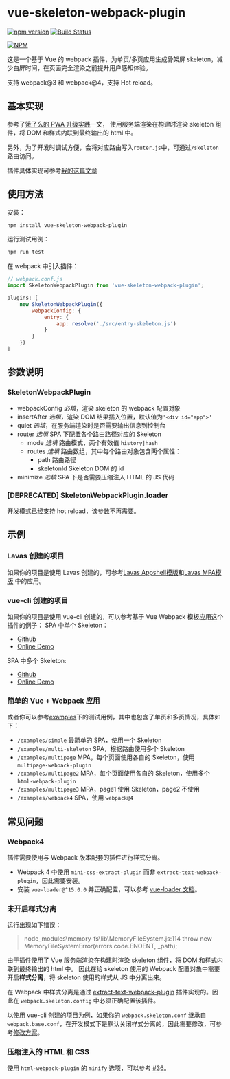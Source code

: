 vue-skeleton-webpack-plugin
===================

[![npm version](https://badge.fury.io/js/vue-skeleton-webpack-plugin.svg)](https://badge.fury.io/js/vue-skeleton-webpack-plugin)
[![Build Status](https://travis-ci.org/lavas-project/vue-skeleton-webpack-plugin.svg?branch=master)](https://travis-ci.org/lavas-project/vue-skeleton-webpack-plugin)

[![NPM](https://nodei.co/npm/vue-skeleton-webpack-plugin.png?downloads=true&downloadRank=true&stars=true)](https://nodei.co/npm/vue-skeleton-webpack-plugin/)

这是一个基于 Vue 的 webpack 插件，为单页/多页应用生成骨架屏 skeleton，减少白屏时间，在页面完全渲染之前提升用户感知体验。

支持 webpack@3 和 webpack@4，支持 Hot reload。

## 基本实现

参考了[饿了么的 PWA 升级实践](https://huangxuan.me/2017/07/12/upgrading-eleme-to-pwa/)一文，
使用服务端渲染在构建时渲染 skeleton 组件，将 DOM 和样式内联到最终输出的 html 中。

另外，为了开发时调试方便，会将对应路由写入`router.js`中，可通过`/skeleton`路由访问。

插件具体实现可参考[我的这篇文章](https://xiaoiver.github.io/coding/2017/07/30/%E4%B8%BAvue%E9%A1%B9%E7%9B%AE%E6%B7%BB%E5%8A%A0%E9%AA%A8%E6%9E%B6%E5%B1%8F.html)

## 使用方法

安装：
```bash
npm install vue-skeleton-webpack-plugin
```

运行测试用例：
```bash
npm run test
```

在 webpack 中引入插件：
```js
// webpack.conf.js
import SkeletonWebpackPlugin from 'vue-skeleton-webpack-plugin';

plugins: [
    new SkeletonWebpackPlugin({
        webpackConfig: {
            entry: {
                app: resolve('./src/entry-skeleton.js')
            }
        }
    })
]
```

## 参数说明

### SkeletonWebpackPlugin

- webpackConfig *必填*，渲染 skeleton 的 webpack 配置对象
- insertAfter *选填*，渲染 DOM 结果插入位置，默认值为`'<div id="app">'`
- quiet *选填*，在服务端渲染时是否需要输出信息到控制台
- router *选填* SPA 下配置各个路由路径对应的 Skeleton
    - mode *选填* 路由模式，两个有效值 `history|hash`
    - routes *选填* 路由数组，其中每个路由对象包含两个属性：
        - path 路由路径
        - skeletonId Skeleton DOM 的 id
- minimize *选填* SPA 下是否需要压缩注入 HTML 的 JS 代码

### [DEPRECATED] SkeletonWebpackPlugin.loader

开发模式已经支持 hot reload，该参数不再需要。

## 示例

### Lavas 创建的项目

如果你的项目是使用 Lavas 创建的，可参考[Lavas Appshell模版](https://github.com/lavas-project/lavas-template-vue-appshell)和[Lavas MPA模版](https://github.com/lavas-project/lavas-template-vue-mpa) 中的应用。

### vue-cli 创建的项目

如果你的项目是使用 vue-cli 创建的，可以参考基于 Vue Webpack 模板应用这个插件的例子：
SPA 中单个 Skeleton：
* [Github](https://github.com/xiaoiver/skeleton-demo)
* [Online Demo](https://xiaoiver.github.io/skeleton-demo/#/)

SPA 中多个 Skeleton:
* [Github](https://github.com/xiaoiver/multi-skeleton-demo)
* [Online Demo](https://xiaoiver.github.io/multi-skeleton-demo/#/)

### 简单的 Vue + Webpack 应用

或者你可以参考[examples](https://github.com/lavas-project/vue-skeleton-webpack-plugin/tree/master/examples)下的测试用例，其中也包含了单页和多页情况，具体如下：
* `/examples/simple` 最简单的 SPA，使用一个 Skeleton
* `/examples/multi-skeleton` SPA，根据路由使用多个 Skeleton
* `/examples/multipage` MPA，每个页面使用各自的 Skeleton，使用 `multipage-webpack-plugin`
* `/examples/multipage2` MPA，每个页面使用各自的 Skeleton，使用多个 `html-webpack-plugin`
* `/examples/multipage3` MPA，page1 使用 Skeleton，page2 不使用
* `/examples/webpack4` SPA，使用 `webpack@4`

## 常见问题

### Webpack4

插件需要使用与 Webpack 版本配套的插件进行样式分离。

* Webpack 4 中使用 `mini-css-extract-plugin` 而非 `extract-text-webpack-plugin`，因此需要安装。
* 安装 `vue-loader@^15.0.0` 并正确配置，可以参考 [vue-loader 文档](https://vue-loader.vuejs.org/zh/guide/extract-css.html#webpack-4)。

### 未开启样式分离

运行出现如下错误：
> node_modules\memory-fs\lib\MemoryFileSystem.js:114
> throw new MemoryFileSystemError(errors.code.ENOENT, _path);

由于插件使用了 Vue 服务端渲染在构建时渲染 skeleton 组件，将 DOM 和样式内联到最终输出的 html 中。
因此在给 skeleton 使用的 Webpack 配置对象中需要开启**样式分离**，将 skeleton 使用的样式从 JS 中分离出来。

在 Webpack 中样式分离是通过 [extract-text-webpack-plugin](https://doc.webpack-china.org/plugins/extract-text-webpack-plugin) 插件实现的。因此在 `webpack.skeleton.config` 中必须正确配置该插件。

以使用 vue-cli 创建的项目为例，如果你的 `webpack.skeleton.conf` 继承自 `webpack.base.conf`，在开发模式下是默认关闭样式分离的，因此需要修改，可参考[修改方案](https://github.com/lavas-project/vue-skeleton-webpack-plugin/issues/11#issuecomment-377845362)。

### 压缩注入的 HTML 和 CSS

使用 `html-webpack-plugin` 的 `minify` 选项，可以参考 [#36](https://github.com/lavas-project/vue-skeleton-webpack-plugin/issues/36)。